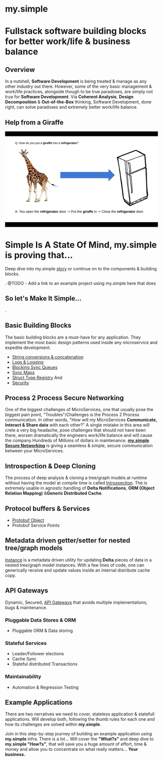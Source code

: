 # my.simple
# Fullstack software building blocks for better work/life & business balance
## Overview
In a nutshell, **Software Development** is being treated & manage as any other industry out there.
However, some of the very basic management & work/life practices, alongside though to be true paradoxes, are simply not true for **Software Development**.
Via **Coherent Analysis**, **Design Decomposition** & **Out-of-the-Box** thinking, Software Development, done right, can solve paradoxes and extremely better work/life balance.

## Help from a Giraffe
![alt text](https://github.com/saichler/my.simple/blob/main/giraffe.png)

# Simple Is A State Of Mind, my.simple is proving that...
Deep dive into my.simple [story](https://github.com/saichler/my.simple/blob/main/docs) or continue on to the components & building blocks.

. @TODO - Add a link to an example project using my.simple here that does <Employee Database Module>

## So let's Make It Simple... 

.

## Basic Building Blocks
The basic building blocks are a must-have for any application. 
They implement the most basic design patterns used inside any microservice and expedite development.
* [String conversions & concatenation](https://github.com/saichler/my.simple/tree/main/go/utils/strng)
* [Logs & Logging](https://github.com/saichler/my.simple/tree/main/go/utils/logs)
* [Blocking Sync Queues](https://github.com/saichler/my.simple/tree/main/go/utils/queues)
* [Sync Maps](https://github.com/saichler/my.simple/tree/main/go/utils/maps)
* [Struct Type Registry](https://github.com/saichler/my.simple/tree/main/go/registry)
And
* [Security](https://github.com/saichler/my.simple/tree/main/go/security)

## Process 2 Process Secure Networking
One of the biggest challenges of MicroServices, one that usually pose the biggest pain point, "Troubles"/Challenges is the Process 2 Process communication.
In other words, "How will my MicroServices **Communicate, Interact & Share data** with each other?"
A single mistake in this area will crete a very big headache, pose challenges that should not have been there, worsen dramatically the engineers work/life balance and will cause the company Hundreds of Millions of dollars in maintenance.
**[my.simple Secure Networking](https://github.com/saichler/my.simple/tree/main/go/net)** is giving a seamless & simple, secure communication between your MicroServices.

## Introspection & Deep Cloning
The process of deep analysis & cloning a tree/graph models at runtime without having the model at compile time is called [Introspection](https://github.com/saichler/my.simple/tree/main/go/introspect).
The is extremely usable in agnostic handling of **Delta Notifications**, **ORM (Object Relation Mapping)** &**Generic Distributed Cache**.

## Protocol buffers & Services
* [Protobuf Object](https://github.com/saichler/my.simple/tree/main/go/utils/protobuf_object)
* Protobuf Service Points

## Metadata driven getter/setter for nested tree/graph models
[Instance](https://github.com/saichler/my.simple/tree/main/go/instance) is a metadata driven utility for updating **Delta** pieces of data in a nested tree/graph model instances. 
With a few lines of code, one can generically receive and update values inside an internal distribute cache copy.

## API Gateways
Dynamic, Secured, [API Gateways](https://github.com/saichler/my.simple/tree/main/go/api_gateways) that avoids multiple implementations, bugs & maintenance.

### Pluggable Data Stores & ORM

* Pluggable ORM & Data storing

### Stateful Services

* Leader/Follower elections
* Cache Sync
* Stateful distributed Transactions

### Maintainability

* Automation & Regression Testing

## Example Applications ##

There are two nerratives we need to cover, stateless application & statefull applications.
Will develop both, following the thumb rules for each one and how its challenges are solved within **my.simple**.

Join in this step-by-step journey of building an example application using **my.simple** infra. There is a lot... Will
cover the **"What?s"** and deep dive to **my.simple "How?s"**, that will save you a huge amount of effort, time & money
and allow you to concentrate on what really matters... **Your business.**